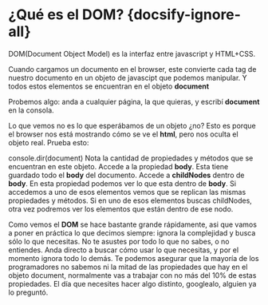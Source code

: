 # ¿Qué es el DOM? {docsify-ignore-all}

DOM(Document Object Model) es la interfaz entre javascript y HTML+CSS.

Cuando cargamos un documento en el browser, este convierte cada tag de nuestro documento en un objeto de javascipt que podemos manipular. Y todos estos elementos se encuentran en el objeto **document**

Probemos algo: anda a cualquier página, la que quieras, y escribí **document** en la consola.

Lo que vemos no es lo que esperábamos de un objeto ¿no? Esto es porque el browser nos está mostrando cómo se ve el **html**, pero nos oculta el objeto real. Prueba esto:

console.dir(document)
Nota la cantidad de propiedades y métodos que se encuentran en este objeto. Accede a la propiedad **body**. Esta tiene guardado todo el **body** del documento. Accede a **childNodes** dentro de **body**. En esta propiedad podemos ver lo que esta dentro de **body**. Si accedemos a uno de esos elementos vemos que se replican las mismas propiedades y métodos. Si en uno de esos elementos buscas childNodes, otra vez podremos ver los elementos que están dentro de ese nodo.

Como vemos el **DOM** se hace bastante grande rápidamente, asi que vamos a poner en práctica lo que decimos siempre: ignora la complejidad y busca sólo lo que necesitas. No te asustes por todo lo que no sabes, o no entiendes. Anda directo a buscar cómo usar lo que necesitas, y por el momento ignora todo lo demás. Te podemos asegurar que la mayoría de los programadores no sabemos ni la mitad de las propiedades que hay en el objeto document, normalmente vas a trabajar con no más del 10% de estas propiedades. El día que necesites hacer algo distinto, googlealo, alguien ya lo preguntó.
